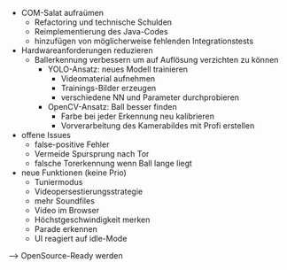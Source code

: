 * COM-Salat aufraümen
  * Refactoring und technische Schulden
  * Reimplementierung des Java-Codes
  * hinzufügen von möglicherweise fehlenden Integrationstests
* Hardwareanforderungen reduzieren
  * Ballerkennung verbessern um auf Auflösung verzichten zu können
    * YOLO-Ansatz: neues Modell trainieren
      * Videomaterial aufnehmen
      * Trainings-Bilder erzeugen
      * verschiedene NN und Parameter durchprobieren
    * OpenCV-Ansatz: Ball besser finden
      * Farbe bei jeder Erkennung neu kalibrieren
      * Vorverarbeitung des Kamerabildes mit Profi erstellen
* offene Issues
  * false-positive Fehler
  * Vermeide Spursprung nach Tor
  * falsche Torerkennung wenn Ball lange liegt
* neue Funktionen (keine Prio)
  * Tuniermodus
  * Videopersestierungsstrategie
  * mehr Soundfiles
  * Video im Browser
  * Höchstgeschwindigkeit merken
  * Parade erkennen
  * UI reagiert auf idle-Mode

--> OpenSource-Ready werden
